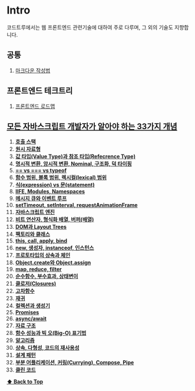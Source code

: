 # Intro

코드트루에서는 웹 프론트엔드 관련기술에 대하여 주로 다루며, 그 외의 기술도 지향합니다.

## 공통

1. [마크다운 작성법](http://ccl.cckorea.org/syntax/)


## 프론트엔드 테크트리

1. [프론트엔드 로드맵](https://github.com/devJang/developer-roadmap)

## [모든 자바스크립트 개발자가 알아야 하는 33가지 개념](https://github.com/yjs03057/33-js-concepts)

1. **[호출 스택](/example_code/README.md)**
1. **[원시 자료형](#2-원시-자료형)**
1. **[값 타입(Value Type)과 참조 타입(Refecrence Type)](#3-값-타입value-type과-참조-타입refecrence-type)**
1. **[명시적 변환, 암시적 변환, Nominal, 구조화, 덕 타이핑](#4-명시적-변환-암시적-변환-nominal-구조화-덕-타이핑)**
1. **[== vs === vs typeof](#5--vs--vs-typeof)**
1. **[함수 범위, 블록 범위, 렉시컬(lexical) 범위](#6-함수-범위-블록-범위-렉시컬lexical-범위)**
1. **[식(expression) vs 문(statement)](#7-식expression-vs-문statement)**
1. **[IIFE, Modules, Namespaces](#8-iife-modules-namespaces)**
1. **[메시지 큐와 이벤트 루프](#9-메시지-큐와-이벤트-루프)**
1. **[setTimeout, setInterval, requestAnimationFrame](#10-settimeout-setinterval-requestanimationframe)**
1. **[자바스크립트 엔진](#11-자바스크립트-엔진)**
1. **[비트 연산자, 형식화 배열, 버퍼(배열)](#12-비트-연산자-형식화-배열-버퍼배열)**
1. **[DOM과 Layout Trees](#13-dom과-layout-trees)**
1. **[팩토리와 클래스](#14-팩토리와-클래스)**
1. **[this, call, apply, bind](#15-this-call-apply-bind)**
1. **[new, 생성자, instanceof, 인스턴스](#16-new-생성자-instanceof-인스턴스)**
1. **[프로토타입의 상속과 체인](#17-프로토타입의-상속과-체인)**
1. **[Object.create와 Object.assign](#18-objectcreate와-objectassign)**
1. **[map, reduce, filter](#19-map-reduce-filter)**
1. **[순수함수, 부수효과, 상태변이](#20-순수함수-부수효과-상태변이)**
1. **[클로저(Closures)](#21-클로저closures)**
1. **[고차함수](#22-고차함수)**
1. **[재귀](#23-재귀)**
1. **[컬렉션과 생성기](#24-컬렉션과-생성기)**
1. **[Promises](#25-promises)**
1. **[async/await](#26-asyncawait)**
1. **[자료 구조](#27-자료-구조)**
1. **[함수 성능과 빅 오(Big-O) 표기법](#28-함수-성능과-빅-오big-o-표기법)**
1. **[알고리즘](#29-알고리즘)**
1. **[상속, 다형성, 코드의 재사용성](#30-상속-다형성-코드의-재사용성)**
1. **[설계 패턴](#31-설계-패턴)**
1. **[부분 어플리케이션, 커링(Currying), Compose, Pipe](#32-부분-어플리케이션-커링currying-compose-pipe)**
1. **[클린 코드](#33-클린-코드)**


 **[⬆  Back to Top](#목차)**

